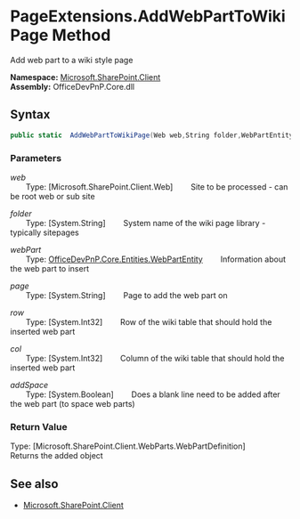 # PageExtensions.AddWebPartToWikiPage Method  
Add web part to a wiki style page  

**Namespace:** [Microsoft.SharePoint.Client](Microsoft.SharePoint.Client.md)  
**Assembly:** OfficeDevPnP.Core.dll  
## Syntax
```C#
public static  AddWebPartToWikiPage(Web web,String folder,WebPartEntity webPart,String page,Int32 row,Int32 col,Boolean addSpace)
```
### Parameters
*web*  
&emsp;&emsp;Type: [Microsoft.SharePoint.Client.Web] 
&emsp;&emsp;Site to be processed - can be root web or sub site  
  
*folder*  
&emsp;&emsp;Type: [System.String] 
&emsp;&emsp;System name of the wiki page library - typically sitepages  
  
*webPart*  
&emsp;&emsp;Type: [OfficeDevPnP.Core.Entities.WebPartEntity](OfficeDevPnP.Core.Entities.WebPartEntity.md) 
&emsp;&emsp;Information about the web part to insert  
  
*page*  
&emsp;&emsp;Type: [System.String] 
&emsp;&emsp;Page to add the web part on  
  
*row*  
&emsp;&emsp;Type: [System.Int32] 
&emsp;&emsp;Row of the wiki table that should hold the inserted web part  
  
*col*  
&emsp;&emsp;Type: [System.Int32] 
&emsp;&emsp;Column of the wiki table that should hold the inserted web part  
  
*addSpace*  
&emsp;&emsp;Type: [System.Boolean] 
&emsp;&emsp;Does a blank line need to be added after the web part (to space web parts)  
  
### Return Value
Type: [Microsoft.SharePoint.Client.WebParts.WebPartDefinition]  
Returns the added  object

## See also
- [Microsoft.SharePoint.Client](Microsoft.SharePoint.Client.md)
